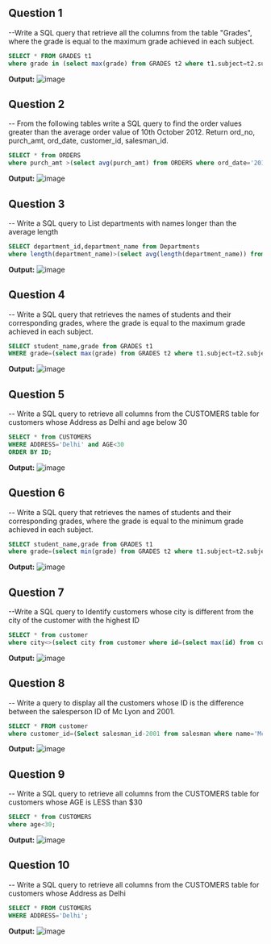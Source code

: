 **Question 1**
--
--Write a SQL query that retrieve all the columns from the table "Grades", where the grade is equal to the maximum grade achieved in each subject.
```sql
SELECT * FROM GRADES t1
where grade in (select max(grade) from GRADES t2 where t1.subject=t2.subject);
```

**Output:**
![image](https://github.com/user-attachments/assets/8613331b-3435-4653-9341-2ba3ea66af0f)


**Question 2**
---
-- From the following tables write a SQL query to find the order values greater than the average order value of 10th October 2012. Return ord_no, purch_amt, ord_date, customer_id, salesman_id.
```sql
SELECT * from ORDERS
where purch_amt >(select avg(purch_amt) from ORDERS where ord_date='2012-10-10');
```

**Output:**
![image](https://github.com/user-attachments/assets/e7715a83-cbee-4254-b66f-e45c0764c632)



**Question 3**
--- 
-- Write a SQL query to List departments with names longer than the average length

```sql
SELECT department_id,department_name from Departments
where length(department_name)>(select avg(length(department_name)) from Departments);
```

**Output:**
![image](https://github.com/user-attachments/assets/316d548d-9168-4ca3-8287-90eefb91bdad)



**Question 4**
---
-- Write a SQL query that retrieves the names of students and their corresponding grades, where the grade is equal to the maximum grade achieved in each subject.

```sql
SELECT student_name,grade from GRADES t1
WHERE grade=(select max(grade) from GRADES t2 where t1.subject=t2.subject);
```

**Output:**
![image](https://github.com/user-attachments/assets/877a69e1-c808-462d-b340-604e3bfb4d39)



**Question 5**
---
-- Write a SQL query to retrieve all columns from the CUSTOMERS table for customers whose Address as Delhi and age below 30

```sql
SELECT * from CUSTOMERS
WHERE ADDRESS='Delhi' and AGE<30
ORDER BY ID;
```

**Output:**
![image](https://github.com/user-attachments/assets/5bdcc345-7699-4086-b233-0376e380a213)



**Question 6**
---
-- Write a SQL query that retrieves the names of students and their corresponding grades, where the grade is equal to the minimum grade achieved in each subject.

```sql
SELECT student_name,grade from GRADES t1
where grade=(select min(grade) from GRADES t2 where t1.subject=t2.subject);
```

**Output:**
![image](https://github.com/user-attachments/assets/85302f5c-48d4-4d43-876f-2d7d32e78214)


**Question 7**
---
--Write a SQL query to Identify customers whose city is different from the city of the customer with the highest ID

```sql
SELECT * from customer
where city<>(select city from customer where id=(select max(id) from customer));
```

**Output:**
![image](https://github.com/user-attachments/assets/ce5023c9-ab4e-4308-8588-cc13a38752f3)


**Question 8**
---
-- Write a query to display all the customers whose ID is the difference between the salesperson ID of Mc Lyon and 2001.

```sql
SELECT * FROM customer
where customer_id=(Select salesman_id-2001 from salesman where name='Mc Lyon');
```

**Output:**
![image](https://github.com/user-attachments/assets/fd4c80b8-b24c-4f41-837d-7bc7f307fda6)

**Question 9**
---
-- Write a SQL query to retrieve all columns from the CUSTOMERS table for customers whose AGE is LESS than $30
```sql
SELECT * from CUSTOMERS
where age<30;
```

**Output:**
![image](https://github.com/user-attachments/assets/6ca96327-eb55-4130-b768-528df2839afd)


**Question 10**
---
-- Write a SQL query to retrieve all columns from the CUSTOMERS table for customers whose Address as Delhi
```sql
SELECT * FROM CUSTOMERS
WHERE ADDRESS='Delhi';
```

**Output:**
![image](https://github.com/user-attachments/assets/16d988df-1f89-405d-acfe-b74836b1ae64)
